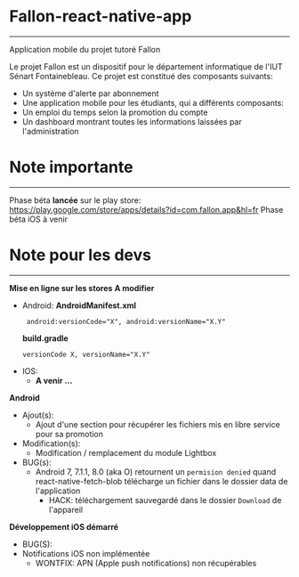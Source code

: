 # Fallon-react-native-app
-------------------------

Application mobile du projet tutoré Fallon

Le projet Fallon est un dispositif pour le département informatique de l'IUT Sénart Fontainebleau.
Ce projet est constitué des composants suivants:

* Un système d'alerte par abonnement
* Une application mobile pour les étudiants, qui a différents composants:
 * Un emploi du temps selon la promotion du compte
 * Un dashboard montrant toutes les informations laissées par l'administration

 # Note importante
 -----------------

Phase béta __lancée__ sur le play store: https://play.google.com/store/apps/details?id=com.fallon.app&hl=fr
Phase béta iOS à venir

 # Note pour les devs
 --------------------

__Mise en ligne sur les stores__
 __A modifier__
  * Android:
    **AndroidManifest.xml**
     ```
      android:versionCode="X", android:versionName="X.Y"
      ```
    **build.gradle**
      ```
      versionCode X, versionName="X.Y"
      ```
  * IOS:
    *  __A venir ...__


__Android__
  * Ajout(s):
    * Ajout d'une section pour récupérer les fichiers mis en libre service pour sa promotion
  * Modification(s):
    * Modification / remplacement du module Lightbox
  * BUG(s):
    * Android 7, 7.1.1, 8.0 (aka O) retournent un ```permision denied``` quand react-native-fetch-blob télécharge un fichier dans le dossier data de l'application
      * HACK: téléchargement sauvegardé dans le dossier ``` Download ``` de l'appareil


__Développement iOS démarré__
 * BUG(S):
  * Notifications iOS non implémentée
    * WONTFIX: APN (Apple push notifications) non récupérables
